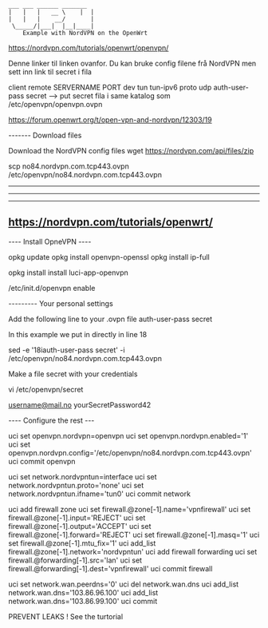 ```
___ ___ ______ _______ 
|   |   |   __ \    |  |
|   |   |    __/       |
 \_____/|___|  |__|____|
    Example with NordVPN on the OpenWrt           
```                        




https://nordvpn.com/tutorials/openwrt/openvpn/

Denne linker til linken ovanfor. Du kan bruke config filene frå NordVPN men sett inn link til secret i fila

client
remote SERVERNAME PORT
dev tun 
tun-ipv6
proto udp
auth-user-pass secret   --> put secret fila i same katalog som /etc/openvpn/openvpn.ovpn

https://forum.openwrt.org/t/open-vpn-and-nordvpn/12303/19

-------  Download files

Download the NordVPN config files
wget https://nordvpn.com/api/files/zip

scp no84.nordvpn.com.tcp443.ovpn /etc/openvpn/no84.nordvpn.com.tcp443.ovpn

----
----
----



https://nordvpn.com/tutorials/openwrt/
------------------------------------------

---- Install OpneVPN ----

opkg update
opkg install openvpn-openssl
opkg install ip-full

opkg install install luci-app-openvpn

/etc/init.d/openvpn enable

--------- Your personal settings

Add the following line to your .ovpn file
auth-user-pass secret

In this example we put in directly in line 18
 
sed -e '18iauth-user-pass secret' -i /etc/openvpn/no84.nordvpn.com.tcp443.ovpn

Make a file secret with your credentials 

vi /etc/openvpn/secret

  username@mail.no
  yourSecretPassword42
  



---- Configure the rest ---


uci set openvpn.nordvpn=openvpn
uci set openvpn.nordvpn.enabled='1'
uci set openvpn.nordvpn.config='/etc/openvpn/no84.nordvpn.com.tcp443.ovpn'
uci commit openvpn

uci set network.nordvpntun=interface
uci set network.nordvpntun.proto='none'
uci set network.nordvpntun.ifname='tun0'
uci commit network

uci add firewall zone
uci set firewall.@zone[-1].name='vpnfirewall'
uci set firewall.@zone[-1].input='REJECT'
uci set firewall.@zone[-1].output='ACCEPT'
uci set firewall.@zone[-1].forward='REJECT'
uci set firewall.@zone[-1].masq='1'
uci set firewall.@zone[-1].mtu_fix='1'
uci add_list firewall.@zone[-1].network='nordvpntun'
uci add firewall forwarding
uci set firewall.@forwarding[-1].src='lan'
uci set firewall.@forwarding[-1].dest='vpnfirewall'
uci commit firewall

uci set network.wan.peerdns='0'
uci del network.wan.dns
uci add_list network.wan.dns='103.86.96.100'
uci add_list network.wan.dns='103.86.99.100'
uci commit

PREVENT LEAKS ! See the turtorial
